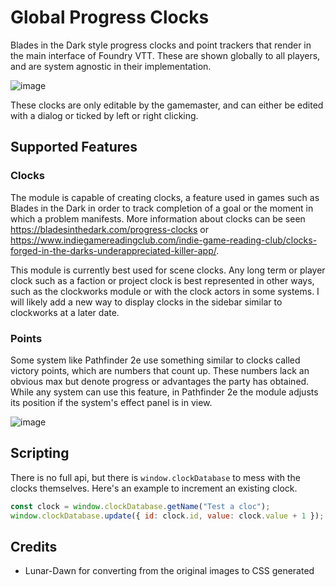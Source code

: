 # Global Progress Clocks

Blades in the Dark style progress clocks and point trackers that render in the main interface of Foundry VTT. These are shown globally to all players, and are system agnostic in their implementation.

![image](https://github.com/user-attachments/assets/a1683812-4d26-4284-8c1b-91f6a35c79e2)

These clocks are only editable by the gamemaster, and can either be edited with a dialog or ticked by left or right clicking.

## Supported Features

### Clocks

The module is capable of creating clocks, a feature used in games such as Blades in the Dark in order to track completion of a goal or the moment in which a problem manifests. More information about clocks can be seen https://bladesinthedark.com/progress-clocks or https://www.indiegamereadingclub.com/indie-game-reading-club/clocks-forged-in-the-darks-underappreciated-killer-app/.

This module is currently best used for scene clocks. Any long term or player clock such as a faction or project clock is best represented in other ways, such as the clockworks module or with the clock actors in some systems. I will likely add a new way to display clocks in the sidebar similar to clockworks at a later date.

### Points

Some system like Pathfinder 2e use something similar to clocks called victory points, which are numbers that count up. These numbers lack an obvious max but denote progress or advantages the party has obtained. While any system can use this feature, in Pathfinder 2e the module adjusts its position if the system's effect panel is in view.

![image](https://github.com/user-attachments/assets/92828d6a-03b5-4a22-90ed-ef7e32226765)

## Scripting

There is no full api, but there is `window.clockDatabase` to mess with the clocks themselves. Here's an example to increment an existing clock.
```js
const clock = window.clockDatabase.getName("Test a cloc");
window.clockDatabase.update({ id: clock.id, value: clock.value + 1 });
```

## Credits
* Lunar-Dawn for converting from the original images to CSS generated
